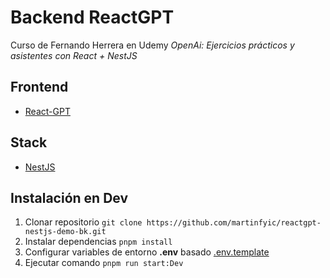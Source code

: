 # Backend ReactGPT

Curso de Fernando Herrera en Udemy _OpenAi: Ejercicios prácticos y asistentes con React + NestJS_

## Frontend

- [React-GPT](https://github.com/martinfyic/reactgpt-nestjs-demo.git)

## Stack

- [NestJS](https://nestjs.com/)

## Instalación en Dev

1. Clonar repositorio `git clone https://github.com/martinfyic/reactgpt-nestjs-demo-bk.git`
2. Instalar dependencias `pnpm install`
3. Configurar variables de entorno **.env** basado [.env.template](.env.template)
4. Ejecutar comando `pnpm run start:Dev`
